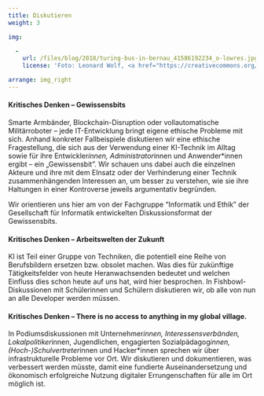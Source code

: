 ```yaml
---
title: Diskutieren
weight: 3

img:

  -
    url: /files/blog/2018/turing-bus-in-bernau_41586192234_o-lowres.jpg
    license: 'Foto: Leonard Wolf, <a href="https://creativecommons.org/licenses/by/4.0/">CC BY 4.0</a> Turing-Bus'

arrange: img_right
---
```


#### Kritisches Denken – Gewissensbits

Smarte Armbänder, Blockchain-Disruption oder vollautomatische Militärroboter – jede IT-Entwicklung bringt eigene ethische Probleme mit sich. Anhand konkreter Fallbeispiele diskutieren wir eine ethische Fragestellung, die sich aus der Verwendung einer KI-Technik im Alltag sowie für ihre Entwickler*innen, Administrator*innen und Anwender*innen ergibt – ein „Gewissensbit”. Wir schauen uns dabei auch die einzelnen Akteure und ihre mit dem EInsatz oder der Verhinderung einer Technik zusammenhängenden Interessen an, um besser zu verstehen, wie sie ihre Haltungen in einer Kontroverse jeweils argumentativ begründen.

Wir orientieren uns hier am von der Fachgruppe “Informatik und Ethik” der Gesellschaft für Informatik entwickelten Diskussionsformat der Gewissensbits.


#### Kritisches Denken – Arbeitswelten der Zukunft

KI ist Teil einer Gruppe von Techniken, die potentiell eine Reihe von Berufsbildern ersetzen bzw. obsolet machen. Was dies für zukünftige Tätigkeitsfelder von heute Heranwachsenden bedeutet und welchen Einfluss dies schon heute auf uns hat, wird hier besprochen. In Fishbowl-Diskussionen mit Schülerinnen und Schülern diskutieren wir, ob alle von nun an alle Developer werden müssen.

#### Kritisches Denken – There is no access to anything in my global village.

In Podiumsdiskussionen mit Unternehmer*innen, Interessensverbänden, Lokalpolitiker*innen, Jugendlichen, engagierten Sozialpädagog*innen, (Hoch-)Schulvertreter*innen und Hacker*innen sprechen wir über infrastrukturelle Probleme vor Ort. Wir diskutieren und dokumentieren, was verbessert werden müsste, damit eine fundierte Auseinandersetzung und ökonomisch erfolgreiche Nutzung digitaler Errungenschaften für alle im Ort möglich ist.

